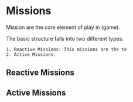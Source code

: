 # Missions

Mission are the core element of play in (game).

The basic structure falls into two different types:

    1. Reactive Missions: This missions are the te
    2. Active Missions:

## Reactive Missions

## Active Missions